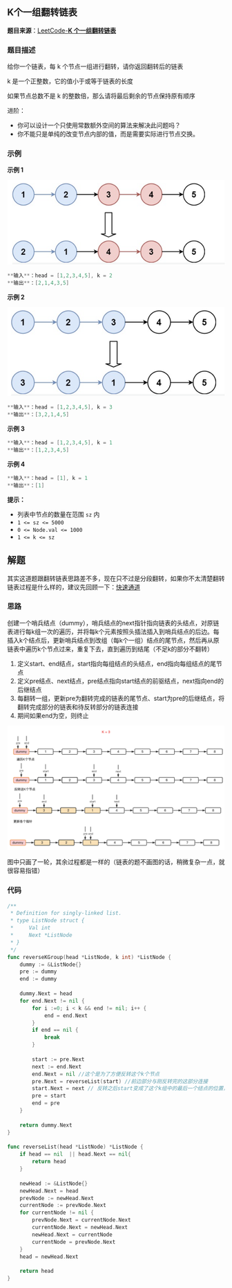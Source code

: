 
## K个一组翻转链表

**题目来源**：[LeetCode-**K 个一组翻转链表**](https://leetcode-cn.com/problems/reverse-nodes-in-k-group/)

### 题目描述

给你一个链表，每 k 个节点一组进行翻转，请你返回翻转后的链表

k 是一个正整数，它的值小于或等于链表的长度

如果节点总数不是 k 的整数倍，那么请将最后剩余的节点保持原有顺序

进阶：

- 你可以设计一个只使用常数额外空间的算法来解决此问题吗？
- 你不能只是单纯的改变节点内部的值，而是需要实际进行节点交换。

### 示例

**示例 1**

![image](https://github.com/Rain-Life/algorithm-go/blob/master/photos/HighFrequency/25/25-1.png)

```go
**输入**：head = [1,2,3,4,5], k = 2
**输出**：[2,1,4,3,5]
```

**示例 2**

![image](https://github.com/Rain-Life/algorithm-go/blob/master/photos/HighFrequency/25/25-2.png)

```go
**输入**：head = [1,2,3,4,5], k = 3
**输出**：[3,2,1,4,5]
```

**示例 3**

```go
**输入**：head = [1,2,3,4,5], k = 1
**输出**：[1,2,3,4,5]
```

**示例 4**

```go
**输入**：head = [1], k = 1
**输出**：[1]
```

**提示：**

- 列表中节点的数量在范围 `sz` 内
- `1 <= sz <= 5000`
- `0 <= Node.val <= 1000`
- `1 <= k <= sz`

## 解题

其实这道题跟翻转链表思路差不多，现在只不过是分段翻转，如果你不太清楚翻转链表过程是什么样的，建议先回顾一下：[快速通道](https://juejin.cn/post/7025402568838742030)

### **思路**

创建一个哨兵结点（dummy），哨兵结点的next指针指向链表的头结点，对原链表进行每k组一次的遍历，并将每k个元素按照头插法插入到哨兵结点的后边。每插入k个结点后，更新哨兵结点到改组（每k个一组）结点的尾节点，然后再从原链表中遍历k个节点过来，重复下去，直到遍历到结尾（不足k的部分不翻转）

1. 定义start、end结点，start指向每组结点的头结点，end指向每组结点的尾节点
2. 定义pre结点、next结点，pre结点指向start结点的前驱结点，next指向end的后继结点
3. 每翻转一组，更新pre为翻转完成的链表的尾节点、start为pre的后继结点，将翻转完成部分的链表和待反转部分的链表连接
4. 期间如果end为空，则终止

![image](https://github.com/Rain-Life/algorithm-go/blob/master/photos/HighFrequency/25/25-3.png)

图中只画了一轮，其余过程都是一样的（链表的题不画图的话，稍微复杂一点，就很容易指错）

### **代码**

```go
/**
 * Definition for singly-linked list.
 * type ListNode struct {
 *     Val int
 *     Next *ListNode
 * }
 */
func reverseKGroup(head *ListNode, k int) *ListNode {
    dummy := &ListNode{}
	pre := dummy
	end := dummy

	dummy.Next = head
	for end.Next != nil {
		for i :=0; i < k && end != nil; i++ {
			end = end.Next
		}
		if end == nil {
			break
		}

		start := pre.Next
		next := end.Next
		end.Next = nil //这个是为了方便反转这个k个节点
		pre.Next = reverseList(start) //前边部分与刚反转完的这部分连接
		start.Next = next // 反转之后start变成了这个k组中的最后一个结点的位置，所以让他的Next指针指向next结点，将后边未翻转的连接起来
		pre = start
		end = pre
	}

	return dummy.Next
}

func reverseList(head *ListNode) *ListNode {
	if head == nil  || head.Next == nil{
		return head
	}

	newHead := &ListNode{}
	newHead.Next = head
	prevNode := newHead.Next
	currentNode := prevNode.Next
	for currentNode != nil {
		prevNode.Next = currentNode.Next
		currentNode.Next = newHead.Next
		newHead.Next = currentNode
		currentNode = prevNode.Next
	}
	head = newHead.Next

	return head
}
```